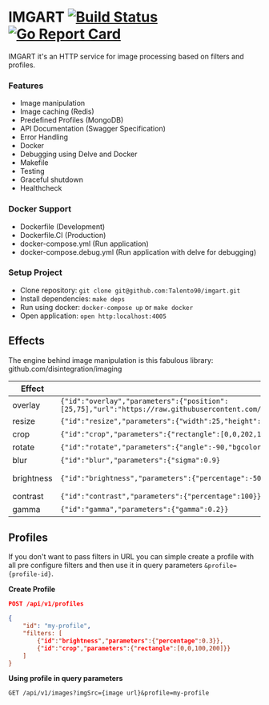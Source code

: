 # IMGART [![Build Status](https://travis-ci.org/Talento90/imgart.svg?branch=master)](https://travis-ci.org/Talento90/imgart) [![Go Report Card](https://goreportcard.com/badge/github.com/Talento90/imgart)](https://goreportcard.com/report/github.com/Talento90/imgart)


IMGART it's an HTTP service for image processing based on filters and profiles.

### Features
- Image manipulation
- Image caching (Redis)
- Predefined Profiles (MongoDB)
- API Documentation (Swagger Specification)
- Error Handling
- Docker
- Debugging using Delve and Docker
- Makefile
- Testing
- Graceful shutdown
- Healthcheck

### Docker Support
- Dockerfile (Development)
- Dockerfile.CI (Production)
- docker-compose.yml (Run application)
- docker-compose.debug.yml (Run application with delve for debugging)


### Setup Project
- Clone repository: `git clone git@github.com:Talento90/imgart.git`
- Install dependencies: `make deps`
- Run using docker: `docker-compose up` or `make docker`
- Open application: `open http:localhost:4005`

## Effects

The engine behind image manipulation is this fabulous library: github.com/disintegration/imaging


|Effect     |JSON                     													  	|Result  	|
|-----------|-------------------------------------------------------------------------------|-----------|
|overlay    |`{"id":"overlay","parameters":{"position":[25,75],"url":"https://raw.githubusercontent.com/Talento90/imgart/master/assets/mustache.png","opacity":100}}`|![overlay](https://imgart.herokuapp.com/api/v1/images?imgSrc=https://raw.githubusercontent.com/Talento90/imgart/master/assets/gopher.png&filters=%5B%7B%22id%22:%22overlay%22,%22parameters%22:%7B%22position%22:%5B25,75%5D,%22url%22:%22https://raw.githubusercontent.com/Talento90/imgart/master/assets/mustache.png%22,%22opacity%22:100%7D%7D%5D)|
|resize     |`{"id":"resize","parameters":{"width":25,"height":50,"filter":"linear"}}`  	|![resize](https://imgart.herokuapp.com/api/v1/images?imgSrc=https://raw.githubusercontent.com/Talento90/imgart/master/assets/gopher.png&filters=[{"id":"resize","parameters":{"width":25,"height":50,"filter":"linear"}}])|
|crop    	|`{"id":"crop","parameters":{"rectangle":[0,0,202,150]}}`                     	|![crop](https://imgart.herokuapp.com/api/v1/images?imgSrc=https://raw.githubusercontent.com/Talento90/imgart/master/assets/gopher.png&filters=[{%22id%22:%22crop%22,%22parameters%22:{%22rectangle%22:[0,0,202,150]}}])|
|rotate    	|`{"id":"rotate","parameters":{"angle":-90,"bgcolor":"transparent"}}`         	|![rotate](https://imgart.herokuapp.com/api/v1/images?imgSrc=https://raw.githubusercontent.com/Talento90/imgart/master/assets/gopher.png&filters=[{"id":"rotate","parameters":{"angle":-90,"bgcolor":"transparent"}}])|
|blur    	|`{"id":"blur","parameters":{"sigma":0.9}`         							  	|![blur](https://imgart.herokuapp.com/api/v1/images?imgSrc=https://raw.githubusercontent.com/Talento90/imgart/master/assets/gopher.png&filters=[{%22id%22:%22blur%22,%22parameters%22:{%22sigma%22:0.9}}])|
|brightness |`{"id":"brightness","parameters":{"percentage":-50}}`         					|![brightness](https://imgart.herokuapp.com/api/v1/images?imgSrc=https://raw.githubusercontent.com/Talento90/imgart/master/assets/gopher.png&filters=[{"id":"brightness","parameters":{"percentage":-50}}])|
|contrast   |`{"id":"contrast","parameters":{"percentage":100}}`         					|![contrast](https://imgart.herokuapp.com/api/v1/images?imgSrc=https://raw.githubusercontent.com/Talento90/imgart/master/assets/gopher.png&filters=[{%22id%22:%22contrast%22,%22parameters%22:{%22percentage%22:100}}])|
|gamma    	|`{"id":"gamma","parameters":{"gamma":0.2}}`         							|![gamma](https://imgart.herokuapp.com/api/v1/images?imgSrc=https://raw.githubusercontent.com/Talento90/imgart/master/assets/gopher.png&filters=[{%22id%22:%22gamma%22,%22parameters%22:{%22gamma%22:0.2}}])|
		

## Profiles


If you don't want to pass filters in URL you can simple create a profile with all pre configure filters and then use it in query parameters `&profile={profile-id}`.


**Create Profile**
```json
POST /api/v1/profiles

{
    "id": "my-profile",
    "filters: [
        {"id":"brightness","parameters":{"percentage":0.3}},
        {"id":"crop","parameters":{"rectangle":[0,0,100,200]}}
    ]
}
```

**Using profile in query parameters**

`GET /api/v1/images?imgSrc={image url}&profile=my-profile`
